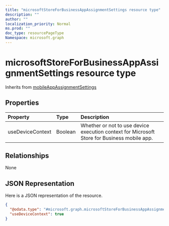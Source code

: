 ```yaml
---
title: "microsoftStoreForBusinessAppAssignmentSettings resource type"
description: ""
author: ""
localization_priority: Normal
ms.prod: ""
doc_type: resourcePageType
Namespace: microsoft.graph
---
```



# microsoftStoreForBusinessAppAssignmentSettings resource type




Inherits from [mobileAppAssignmentSettings](../resources/mobileAppAssignmentSettings.md)

## Properties
|Property|Type|Description|
|:---|:---|:---|
|useDeviceContext|Boolean|Whether or not to use device execution context for Microsoft Store for Business mobile app.|

## Relationships
None

## JSON Representation
Here is a JSON representation of the resource.
<!-- {
  "blockType": "resource",
  "@odata.type": "microsoft.graph.microsoftStoreForBusinessAppAssignmentSettings"
}
-->
``` json
{
  "@odata.type": "#microsoft.graph.microsoftStoreForBusinessAppAssignmentSettings",
  "useDeviceContext": true
}
```

